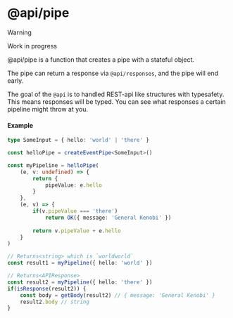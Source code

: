 # @api/pipe

> [!WARNING]  
> Work in progress

@api/pipe is a function that creates a pipe with a stateful object.

The pipe can return a response via `@api/responses`, and the pipe will end early.

The goal of the `@api` is to handled REST-api like structures with typesafety.
This means responses will be typed. You can see what responses a certain pipeline might throw at you.

#### **Example**

```ts
type SomeInput = { hello: 'world' | 'there' }

const helloPipe = createEventPipe<SomeInput>()

const myPipeline = helloPipe(
	(e, v: undefined) => {
		return {
			pipeValue: e.hello
		}
	},
	(e, v) => {
		if(v.pipeValue === 'there')
			return OK({ message: 'General Kenobi' })
		
		return v.pipeValue + e.hello
	}
)

// Returns<string> which is `worldworld`
const result1 = myPipeline({ hello: 'world' }) 

// Returns<APIResponse>
const result2 = myPipeline({ hello: 'there' })
if(isResponse(result2)) {
	const body = getBody(result2) // { message: 'General Kenobi' }
	result2.body // string
}

```